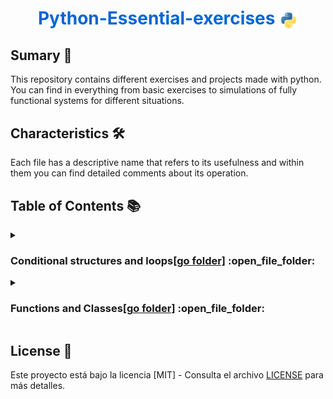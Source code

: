 <h1 align="center" style="color: #0366d6;">
   Python-Essential-exercises
   <img align="center" src="https://raw.githubusercontent.com/devicons/devicon/master/icons/python/python-original.svg" alt="python" width="30" height="30"/>
</h1>

## Sumary 📖

This repository contains different exercises and projects made with python. You can find in everything from basic exercises to simulations of fully functional systems for different situations.

## Characteristics 🛠️

Each file has a descriptive name that refers to its usefulness and within them you can find detailed comments about its operation.

## Table of Contents 📚

<details><summary><h3>Conditional structures and loops<a href="https://github.com/MarioHB25/Python.-Essential-exercises/tree/main/Conditional%20structures%20and%20loops">[go folder]</a> :open_file_folder: </h3></summary>

<div>
  <p align="center">
      -<a href="https://github.com/MarioHB25/Python.-Essential-exercises/blob/main/Conditional%20structures%20and%20loops/Data%20analysis.py">Data Analysis</a>
  </p>
   
   <p align="center">
      -<a href="https://github.com/MarioHB25/Python.-Essential-exercises/blob/main/Conditional%20structures%20and%20loops/Employee%20database.py">Employee database</a>
   </p>
   
   <p align="center">
      -<a href="https://github.com/MarioHB25/Python.-Essential-exercises/blob/main/Conditional%20structures%20and%20loops/Error%20control.py">Error control</a>
   </p>

   <p align="center">
      -<a href="https://github.com/MarioHB25/Python.-Essential-exercises/blob/main/Conditional%20structures%20and%20loops/Game%20scores.py">Game scores</a>
   </p>

   <p align="center">
      -<a href="https://github.com/MarioHB25/Python.-Essential-exercises/blob/main/Conditional%20structures%20and%20loops/Remove%20duplicates.py">Remove duplicates</a>
   </p>

   <p align="center">
      -<a href="https://github.com/MarioHB25/Python.-Essential-exercises/blob/main/Conditional%20structures%20and%20loops/Task%20management.py">Task management</a>
   </p>

   <p align="center">
      -<a href="https://github.com/MarioHB25/Python.-Essential-exercises/blob/main/Conditional%20structures%20and%20loops/Vote%20counting.py">Vote counting</a>
   </p>
</div>
</details>

<details><summary><h3>Functions and Classes<a href="https://github.com/MarioHB25/Python.-Essential-exercises/tree/main/Functions%20and%20Classes">[go folder]</a> :open_file_folder: </h3></summary>

<div>
  <p align="center">
      -<a href="https://github.com/MarioHB25/Python.-Essential-exercises/blob/main/Functions%20and%20Classes/Employee%20management.py">Employee management</a>
  </p>
   
   <p align="center">
      -<a href="https://github.com/MarioHB25/Python.-Essential-exercises/blob/main/Functions%20and%20Classes/Favorite%20number.py">Favorite number</a>
   </p>
   
   <p align="center">
      -<a href="https://github.com/MarioHB25/Python.-Essential-exercises/blob/main/Functions%20and%20Classes/Flight%20reservations.py">Flight reservations</a>
   </p>

   <p align="center">
      -<a href="https://github.com/MarioHB25/Python.-Essential-exercises/blob/main/Functions%20and%20Classes/Inventory%20management.py">Inventory management</a>
   </p>

   <p align="center">
      -<a href="https://github.com/MarioHB25/Python.-Essential-exercises/blob/main/Functions%20and%20Classes/Managing%20a%20library.py">Managing a library</a>
   </p>

   <p align="center">
      -<a href="https://github.com/MarioHB25/Python.-Essential-exercises/blob/main/Functions%20and%20Classes/Sales%20management.py">Sales management</a>
   </p>

   <p align="center">
      -<a href="https://github.com/MarioHB25/Python.-Essential-
exercises/blob/main/Functions%20and%20Classes/Task%20list.py">Task list</a>
   </p>

   <p align="center">
      -<a href="https://github.com/MarioHB25/Python.-Essential-exercises/blob/main/Functions%20and%20Classes/User%20registration.py">User registration</a>
   </p>
</div>
</details>

## License 📜

Este proyecto está bajo la licencia [MIT] - Consulta el archivo [LICENSE](LICENSE) para más detalles.
